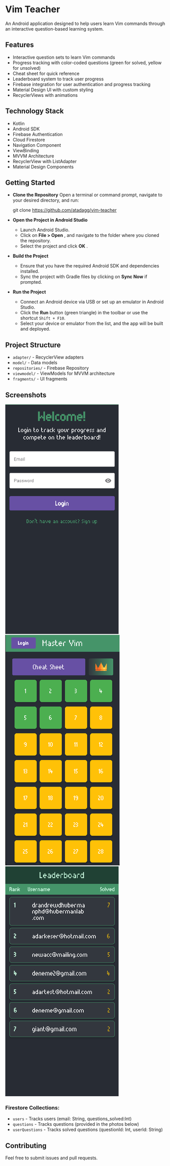 # Vim Teacher

An Android application designed to help users learn Vim commands through an interactive question-based learning system.

## Features

- Interactive question sets to learn Vim commands
- Progress tracking with color-coded questions (green for solved, yellow for unsolved)
- Cheat sheet for quick reference
- Leaderboard system to track user progress
- Firebase integration for user authentication and progress tracking
- Material Design UI with custom styling
- RecyclerViews with animations

## Technology Stack

- Kotlin
- Android SDK
- Firebase Authentication
- Cloud Firestore
- Navigation Component
- ViewBinding
- MVVM Architecture
- RecyclerView with ListAdapter
- Material Design Components

## Getting Started

* **Clone the Repository**
  Open a terminal or command prompt, navigate to your desired directory, and run:

  git clone https://github.com/atadagg/vim-teacher
* **Open the Project in Android Studio**

  * Launch Android Studio.
  * Click on  **File > Open** , and navigate to the folder where you cloned the repository.
  * Select the project and click  **OK** .
* **Build the Project**

  * Ensure that you have the required Android SDK and dependencies installed.
  * Sync the project with Gradle files by clicking on **Sync Now** if prompted.
* **Run the Project**

  * Connect an Android device via USB or set up an emulator in Android Studio.
  * Click the **Run** button (green triangle) in the toolbar or use the shortcut `Shift + F10`.
  * Select your device or emulator from the list, and the app will be built and deployed.

## Project Structure

- `adapter/` - RecyclerView adapters
- `model/` - Data models
- `repositories/` - Firebase Repository
- `viewmodel/` - ViewModels for MVVM architecture
- `fragments/` - UI fragments

## Screenshots

![1736455500289](image/README/1736455500289.png)
![1736455375658](image/README/1736455375658.png)
![1736455465626](image/README/1736455465626.png)

### Firestore Collections:

- `users` - Tracks users (email: String, questions_solved:Int)
- `questions` - Tracks questions (provided in the photos below)
- `userQuestions` - Tracks solved questions (questionId: Int, userId: String)

## Contributing

Feel free to submit issues and pull requests.
